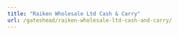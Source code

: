 ```yaml
---
title: "Raiken Wholesale Ltd Cash & Carry"
url: /gateshead/raiken-wholesale-ltd-cash-and-carry/
---
```

